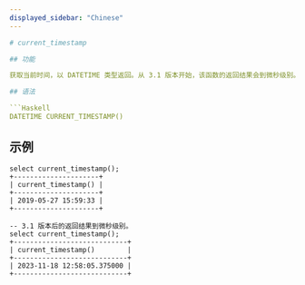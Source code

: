 ```yaml
---
displayed_sidebar: "Chinese"
---

# current_timestamp

## 功能

获取当前时间，以 DATETIME 类型返回。从 3.1 版本开始，该函数的返回结果会到微秒级别。

## 语法

```Haskell
DATETIME CURRENT_TIMESTAMP()
```

## 示例

```Plain Text
select current_timestamp();
+---------------------+
| current_timestamp() |
+---------------------+
| 2019-05-27 15:59:33 |
+---------------------+

-- 3.1 版本后的返回结果到微秒级别。
select current_timestamp();
+----------------------------+
| current_timestamp()        |
+----------------------------+
| 2023-11-18 12:58:05.375000 |
+----------------------------+
```
